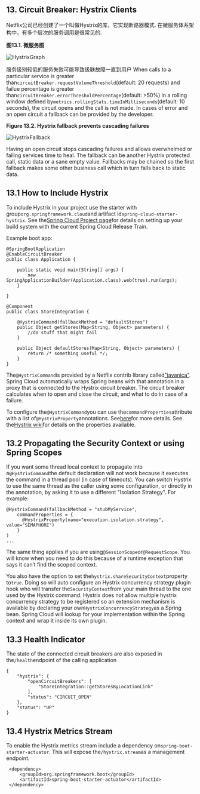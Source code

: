 ## 13. Circuit Breaker: Hystrix Clients

Netflix公司已经创建了一个叫做Hystrix的库，它实现断路器模式. 在微服务体系架构中，有多个层次的服务调用是很常见的.

**图13.1. 微服务图**

![](http://cloud.spring.io/spring-cloud-static/Dalston.SR4/multi/images/HystrixGraph.png "HystrixGraph")

服务级别较低的服务失败可能导致级联故障一直到用户 When calls to a particular service is greater than`circuitBreaker.requestVolumeThreshold`(default: 20 requests) and failue percentage is greater than`circuitBreaker.errorThresholdPercentage`(default: &gt;50%) in a rolling window defined by`metrics.rollingStats.timeInMilliseconds`(default: 10 seconds), the circuit opens and the call is not made. In cases of error and an open circuit a fallback can be provided by the developer.

**Figure 13.2. Hystrix fallback prevents cascading failures**

![](http://cloud.spring.io/spring-cloud-static/Dalston.SR4/multi/images/HystrixFallback.png "HystrixFallback")

Having an open circuit stops cascading failures and allows overwhelmed or failing services time to heal. The fallback can be another Hystrix protected call, static data or a sane empty value. Fallbacks may be chained so the first fallback makes some other business call which in turn falls back to static data.

## 13.1 How to Include Hystrix

To include Hystrix in your project use the starter with group`org.springframework.cloud`and artifact id`spring-cloud-starter-hystrix`. See the[Spring Cloud Project page](https://projects.spring.io/spring-cloud/)for details on setting up your build system with the current Spring Cloud Release Train.

Example boot app:

    @SpringBootApplication
    @EnableCircuitBreaker
    public class Application {
    
        public static void main(String[] args) {
            new SpringApplicationBuilder(Application.class).web(true).run(args);
        }
    
    }
    
    @Component
    public class StoreIntegration {
    
        @HystrixCommand(fallbackMethod = "defaultStores")
        public Object getStores(Map<String, Object> parameters) {
            //do stuff that might fail
        }
    
        public Object defaultStores(Map<String, Object> parameters) {
            return /* something useful */;
        }
    }
    

The`@HystrixCommand`is provided by a Netflix contrib library called["javanica"](https://github.com/Netflix/Hystrix/tree/master/hystrix-contrib/hystrix-javanica). Spring Cloud automatically wraps Spring beans with that annotation in a proxy that is connected to the Hystrix circuit breaker. The circuit breaker calculates when to open and close the circuit, and what to do in case of a failure.

To configure the`@HystrixCommand`you can use the`commandProperties`attribute with a list of`@HystrixProperty`annotations. See[here](https://github.com/Netflix/Hystrix/tree/master/hystrix-contrib/hystrix-javanica#configuration)for more details. See the[Hystrix wiki](https://github.com/Netflix/Hystrix/wiki/Configuration)for details on the properties available.

## 13.2 Propagating the Security Context or using Spring Scopes

If you want some thread local context to propagate into a`@HystrixCommand`the default declaration will not work because it executes the command in a thread pool (in case of timeouts). You can switch Hystrix to use the same thread as the caller using some configuration, or directly in the annotation, by asking it to use a different "Isolation Strategy". For example:

    @HystrixCommand(fallbackMethod = "stubMyService",
        commandProperties = {
          @HystrixProperty(name="execution.isolation.strategy", value="SEMAPHORE")
        }
    )
    ...
    

The same thing applies if you are using`@SessionScope`or`@RequestScope`. You will know when you need to do this because of a runtime exception that says it can’t find the scoped context.

You also have the option to set the`hystrix.shareSecurityContext`property to`true`. Doing so will auto configure an Hystrix concurrency strategy plugin hook who will transfer the`SecurityContext`from your main thread to the one used by the Hystrix command. Hystrix does not allow multiple hystrix concurrency strategy to be registered so an extension mechanism is available by declaring your own`HystrixConcurrencyStrategy`as a Spring bean. Spring Cloud will lookup for your implementation within the Spring context and wrap it inside its own plugin.

## 13.3 Health Indicator

The state of the connected circuit breakers are also exposed in the`/health`endpoint of the calling application

    {
        "hystrix": {
            "openCircuitBreakers": [
                "StoreIntegration::getStoresByLocationLink"
            ],
            "status": "CIRCUIT_OPEN"
        },
        "status": "UP"
    }
    

## 13.4 Hystrix Metrics Stream

To enable the Hystrix metrics stream include a dependency on`spring-boot-starter-actuator`. This will expose the`/hystrix.stream`as a management endpoint.

     <dependency>
         <groupId>org.springframework.boot</groupId>
         <artifactId>spring-boot-starter-actuator</artifactId>
     </dependency>